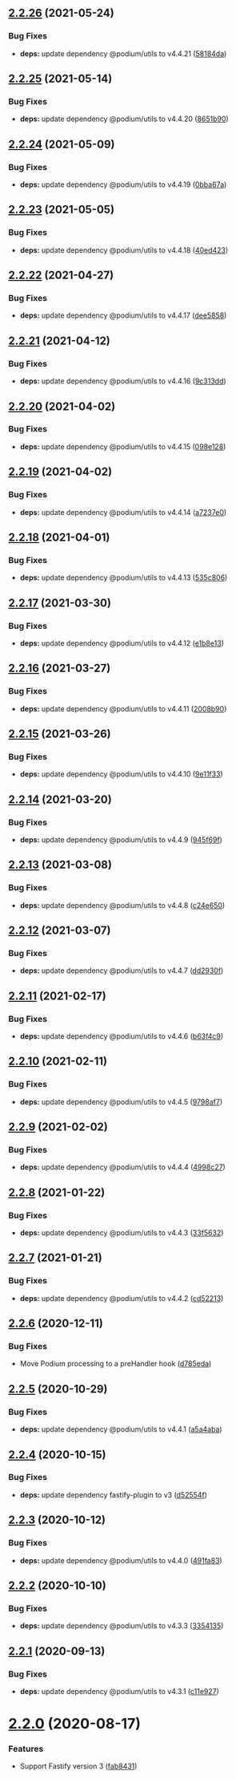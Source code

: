 ## [2.2.26](https://github.com/podium-lib/fastify-podlet/compare/v2.2.25...v2.2.26) (2021-05-24)


### Bug Fixes

* **deps:** update dependency @podium/utils to v4.4.21 ([58184da](https://github.com/podium-lib/fastify-podlet/commit/58184da31d7eefeb32426bad9770684340cd0e70))

## [2.2.25](https://github.com/podium-lib/fastify-podlet/compare/v2.2.24...v2.2.25) (2021-05-14)


### Bug Fixes

* **deps:** update dependency @podium/utils to v4.4.20 ([8651b90](https://github.com/podium-lib/fastify-podlet/commit/8651b905145e230f3724cac5d303dab1c8f572af))

## [2.2.24](https://github.com/podium-lib/fastify-podlet/compare/v2.2.23...v2.2.24) (2021-05-09)


### Bug Fixes

* **deps:** update dependency @podium/utils to v4.4.19 ([0bba67a](https://github.com/podium-lib/fastify-podlet/commit/0bba67a26f16db837ab1299885852c664cc6600a))

## [2.2.23](https://github.com/podium-lib/fastify-podlet/compare/v2.2.22...v2.2.23) (2021-05-05)


### Bug Fixes

* **deps:** update dependency @podium/utils to v4.4.18 ([40ed423](https://github.com/podium-lib/fastify-podlet/commit/40ed423852718f7052f1bcc4ebe4754f8731ac2d))

## [2.2.22](https://github.com/podium-lib/fastify-podlet/compare/v2.2.21...v2.2.22) (2021-04-27)


### Bug Fixes

* **deps:** update dependency @podium/utils to v4.4.17 ([dee5858](https://github.com/podium-lib/fastify-podlet/commit/dee58589a1c6271e07c4673b6549d9dae6a8a5dc))

## [2.2.21](https://github.com/podium-lib/fastify-podlet/compare/v2.2.20...v2.2.21) (2021-04-12)


### Bug Fixes

* **deps:** update dependency @podium/utils to v4.4.16 ([9c313dd](https://github.com/podium-lib/fastify-podlet/commit/9c313dd454b2a37cb4bded41d2bc4590d4bb876e))

## [2.2.20](https://github.com/podium-lib/fastify-podlet/compare/v2.2.19...v2.2.20) (2021-04-02)


### Bug Fixes

* **deps:** update dependency @podium/utils to v4.4.15 ([098e128](https://github.com/podium-lib/fastify-podlet/commit/098e128bf8ab40cfb41efb280cf43b2bd56fef47))

## [2.2.19](https://github.com/podium-lib/fastify-podlet/compare/v2.2.18...v2.2.19) (2021-04-02)


### Bug Fixes

* **deps:** update dependency @podium/utils to v4.4.14 ([a7237e0](https://github.com/podium-lib/fastify-podlet/commit/a7237e026e69052547228f41bd790d3d2a2ae9f0))

## [2.2.18](https://github.com/podium-lib/fastify-podlet/compare/v2.2.17...v2.2.18) (2021-04-01)


### Bug Fixes

* **deps:** update dependency @podium/utils to v4.4.13 ([535c806](https://github.com/podium-lib/fastify-podlet/commit/535c806a135b3ebcbd13c9305e105ebd61556d3b))

## [2.2.17](https://github.com/podium-lib/fastify-podlet/compare/v2.2.16...v2.2.17) (2021-03-30)


### Bug Fixes

* **deps:** update dependency @podium/utils to v4.4.12 ([e1b8e13](https://github.com/podium-lib/fastify-podlet/commit/e1b8e13d1ec8705401be6bbde64a772acb74dc3f))

## [2.2.16](https://github.com/podium-lib/fastify-podlet/compare/v2.2.15...v2.2.16) (2021-03-27)


### Bug Fixes

* **deps:** update dependency @podium/utils to v4.4.11 ([2008b90](https://github.com/podium-lib/fastify-podlet/commit/2008b90222058125a6ffbba3deaa0cb01c499a58))

## [2.2.15](https://github.com/podium-lib/fastify-podlet/compare/v2.2.14...v2.2.15) (2021-03-26)


### Bug Fixes

* **deps:** update dependency @podium/utils to v4.4.10 ([9e11f33](https://github.com/podium-lib/fastify-podlet/commit/9e11f333f6cfec95b7f6039dd6d6d88949e3a01f))

## [2.2.14](https://github.com/podium-lib/fastify-podlet/compare/v2.2.13...v2.2.14) (2021-03-20)


### Bug Fixes

* **deps:** update dependency @podium/utils to v4.4.9 ([945f69f](https://github.com/podium-lib/fastify-podlet/commit/945f69fa10d20c9e5fe59e0dbb9db02c71d29f3d))

## [2.2.13](https://github.com/podium-lib/fastify-podlet/compare/v2.2.12...v2.2.13) (2021-03-08)


### Bug Fixes

* **deps:** update dependency @podium/utils to v4.4.8 ([c24e650](https://github.com/podium-lib/fastify-podlet/commit/c24e6500721f29335516e122592f8af970693f08))

## [2.2.12](https://github.com/podium-lib/fastify-podlet/compare/v2.2.11...v2.2.12) (2021-03-07)


### Bug Fixes

* **deps:** update dependency @podium/utils to v4.4.7 ([dd2930f](https://github.com/podium-lib/fastify-podlet/commit/dd2930f4f933abdaf4fb1b2004b942ba12a92efd))

## [2.2.11](https://github.com/podium-lib/fastify-podlet/compare/v2.2.10...v2.2.11) (2021-02-17)


### Bug Fixes

* **deps:** update dependency @podium/utils to v4.4.6 ([b63f4c9](https://github.com/podium-lib/fastify-podlet/commit/b63f4c9d9bada00f8a6886ddd5e00ae0439d9581))

## [2.2.10](https://github.com/podium-lib/fastify-podlet/compare/v2.2.9...v2.2.10) (2021-02-11)


### Bug Fixes

* **deps:** update dependency @podium/utils to v4.4.5 ([9798af7](https://github.com/podium-lib/fastify-podlet/commit/9798af753c8ad9986a8e680d960b578527501b7d))

## [2.2.9](https://github.com/podium-lib/fastify-podlet/compare/v2.2.8...v2.2.9) (2021-02-02)


### Bug Fixes

* **deps:** update dependency @podium/utils to v4.4.4 ([4998c27](https://github.com/podium-lib/fastify-podlet/commit/4998c27b48c414c72ae75b2b820533685fdd9cda))

## [2.2.8](https://github.com/podium-lib/fastify-podlet/compare/v2.2.7...v2.2.8) (2021-01-22)


### Bug Fixes

* **deps:** update dependency @podium/utils to v4.4.3 ([33f5632](https://github.com/podium-lib/fastify-podlet/commit/33f56323a6c96c141fb3c3cee5e4f3a908033df9))

## [2.2.7](https://github.com/podium-lib/fastify-podlet/compare/v2.2.6...v2.2.7) (2021-01-21)


### Bug Fixes

* **deps:** update dependency @podium/utils to v4.4.2 ([cd52213](https://github.com/podium-lib/fastify-podlet/commit/cd52213c1521e720475cdb4f7c884243583ce444))

## [2.2.6](https://github.com/podium-lib/fastify-podlet/compare/v2.2.5...v2.2.6) (2020-12-11)


### Bug Fixes

* Move Podium processing to a preHandler hook ([d785eda](https://github.com/podium-lib/fastify-podlet/commit/d785eda5123c721965cf980a258200ba5360cfbd))

## [2.2.5](https://github.com/podium-lib/fastify-podlet/compare/v2.2.4...v2.2.5) (2020-10-29)


### Bug Fixes

* **deps:** update dependency @podium/utils to v4.4.1 ([a5a4aba](https://github.com/podium-lib/fastify-podlet/commit/a5a4aba51692c4eb323bcdf63b510eb62f532602))

## [2.2.4](https://github.com/podium-lib/fastify-podlet/compare/v2.2.3...v2.2.4) (2020-10-15)


### Bug Fixes

* **deps:** update dependency fastify-plugin to v3 ([d52554f](https://github.com/podium-lib/fastify-podlet/commit/d52554f9fa837063df9582fe627904150db06d91))

## [2.2.3](https://github.com/podium-lib/fastify-podlet/compare/v2.2.2...v2.2.3) (2020-10-12)


### Bug Fixes

* **deps:** update dependency @podium/utils to v4.4.0 ([491fa83](https://github.com/podium-lib/fastify-podlet/commit/491fa837191133427b84f3cd83bfade43ad60d28))

## [2.2.2](https://github.com/podium-lib/fastify-podlet/compare/v2.2.1...v2.2.2) (2020-10-10)


### Bug Fixes

* **deps:** update dependency @podium/utils to v4.3.3 ([3354135](https://github.com/podium-lib/fastify-podlet/commit/335413519f58142ace46bea170653c7e25783542))

## [2.2.1](https://github.com/podium-lib/fastify-podlet/compare/v2.2.0...v2.2.1) (2020-09-13)


### Bug Fixes

* **deps:** update dependency @podium/utils to v4.3.1 ([c11e927](https://github.com/podium-lib/fastify-podlet/commit/c11e927fb37e4e4128417a7c09ebd3761e0c3d66))

# [2.2.0](https://github.com/podium-lib/fastify-podlet/compare/v2.1.1...v2.2.0) (2020-08-17)


### Features

* Support Fastify version 3 ([fab8431](https://github.com/podium-lib/fastify-podlet/commit/fab8431570cc8db24a7c13675860d49d59ddb9ec))
